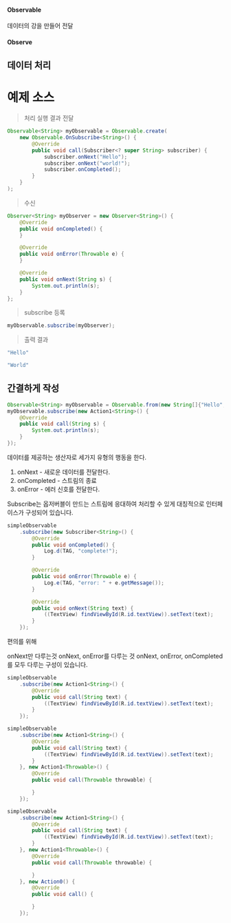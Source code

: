 #### Observable
데이터의 강을 만들어 전달
#### Observe
데이터 처리
----

# 예제 소스

> 처리 실행 결과 전달
~~~java
Observable<String> myObservable = Observable.create(
    new Observable.OnSubscribe<String>() {
        @Override
        public void call(Subscriber<? super String> subscriber) {
            subscriber.onNext("Hello");
            subscriber.onNext("world!");
            subscriber.onCompleted();
        }
    }
);
~~~

> 수신
~~~java
Observer<String> myObserver = new Observer<String>() {
    @Override
    public void onCompleted() {
    }

    @Override
    public void onError(Throwable e) {
    }

    @Override
    public void onNext(String s) {
        System.out.println(s);
    }
};
~~~

> subscribe 등록
```java
myObservable.subscribe(myObserver);
```
> 출력 결과
~~~java
"Hello"

"World"
~~~

## 간결하게 작성
~~~java
Observable<String> myObservable = Observable.from(new String[]{"Hello", "world!"});
myObservable.subscribe(new Action1<String>() {
    @Override
    public void call(String s) {
        System.out.println(s);
    }
});
~~~

데이터를 제공하는 생산자로 세가지 유형의 행동을 한다.
1. onNext - 새로운 데이터를 전달한다.
2. onCompleted - 스트림의 종료
3. onError - 에러 신호를 전달한다.

Subscribe는 옵저버블이 만드는 스트림에 응대하여 처리할 수 있게 대칭적으로 인터페이스가 구성되어 있습니다.

~~~java
simpleObservable
    .subscribe(new Subscriber<String>() {
        @Override
        public void onCompleted() {
            Log.d(TAG, "complete!");
        }

        @Override
        public void onError(Throwable e) {
            Log.e(TAG, "error: " + e.getMessage());
        }

        @Override
        public void onNext(String text) {
            ((TextView) findViewById(R.id.textView)).setText(text);
        }
    });
~~~

편의를 위해

onNext만 다루는것
onNext, onError를 다루는 것
onNext, onError, onCompleted를 모두 다루는 구성이 있습니다.

~~~java
simpleObservable
    .subscribe(new Action1<String>() {
        @Override
        public void call(String text) {
            ((TextView) findViewById(R.id.textView)).setText(text);
        }
    });
~~~


~~~java
simpleObservable
    .subscribe(new Action1<String>() {
        @Override
        public void call(String text) {
            ((TextView) findViewById(R.id.textView)).setText(text);
        }
    }, new Action1<Throwable>() {
        @Override
        public void call(Throwable throwable) {

        }
    });
~~~

~~~java
simpleObservable
    .subscribe(new Action1<String>() {
        @Override
        public void call(String text) {
            ((TextView) findViewById(R.id.textView)).setText(text);
        }
    }, new Action1<Throwable>() {
        @Override
        public void call(Throwable throwable) {

        }
    }, new Action0() {
        @Override
        public void call() {

        }
    });
~~~